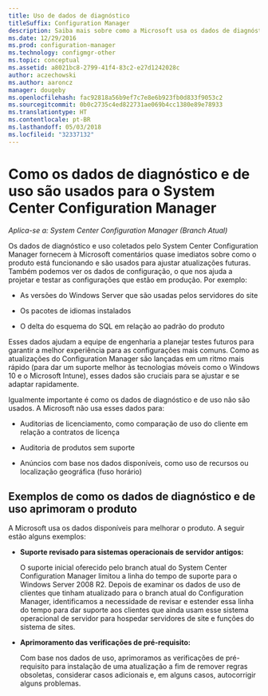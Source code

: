 ```yaml
---
title: Uso de dados de diagnóstico
titleSuffix: Configuration Manager
description: Saiba mais sobre como a Microsoft usa os dados de diagnóstico e de uso que o System Center Configuration Manager coleta.
ms.date: 12/29/2016
ms.prod: configuration-manager
ms.technology: configmgr-other
ms.topic: conceptual
ms.assetid: a8021bc8-2799-41f4-83c2-e27d1242028c
author: aczechowski
ms.author: aaroncz
manager: dougeby
ms.openlocfilehash: fac92818a56b9ef7c7e8e6b923fb0d833f9053c2
ms.sourcegitcommit: 0b0c2735c4ed822731ae069b4cc1380e89e78933
ms.translationtype: HT
ms.contentlocale: pt-BR
ms.lasthandoff: 05/03/2018
ms.locfileid: "32337132"
---
```

# <a name="how-diagnostics-and-usage-data-is-used-for-system-center-configuration-manager"></a>Como os dados de diagnóstico e de uso são usados para o System Center Configuration Manager

*Aplica-se a: System Center Configuration Manager (Branch Atual)*

Os dados de diagnóstico e uso coletados pelo System Center Configuration Manager fornecem à Microsoft comentários quase imediatos sobre como o produto está funcionando e são usados para ajustar atualizações futuras. Também podemos ver os dados de configuração, o que nos ajuda a projetar e testar as configurações que estão em produção. Por exemplo:  

-   As versões do Windows Server que são usadas pelos servidores do site  

-   Os pacotes de idiomas instalados  

-   O delta do esquema do SQL em relação ao padrão do produto  

Esses dados ajudam a equipe de engenharia a planejar testes futuros para garantir a melhor experiência para as configurações mais comuns. Como as atualizações do Configuration Manager são lançadas em um ritmo mais rápido (para dar um suporte melhor às tecnologias móveis como o Windows 10 e o Microsoft Intune), esses dados são cruciais para se ajustar e se adaptar rapidamente.  

Igualmente importante é como os dados de diagnóstico e de uso não são usados. A Microsoft não usa esses dados para:  

-   Auditorias de licenciamento, como comparação de uso do cliente em relação a contratos de licença  

-   Auditoria de produtos sem suporte  

-   Anúncios com base nos dados disponíveis, como uso de recursos ou localização geográfica (fuso horário)  

##  <a name="bkmk_improve"></a> Exemplos de como os dados de diagnóstico e de uso aprimoram o produto  
A Microsoft usa os dados disponíveis para melhorar o produto. A seguir estão alguns exemplos:  

-   **Suporte revisado para sistemas operacionais de servidor antigos:**  

     O suporte inicial oferecido pelo branch atual do System Center Configuration Manager limitou a linha do tempo de suporte para o Windows Server 2008 R2. Depois de examinar os dados de uso de clientes que tinham atualizado para o branch atual do Configuration Manager, identificamos a necessidade de revisar e estender essa linha do tempo para dar suporte aos clientes que ainda usam esse sistema operacional de servidor para hospedar servidores de site e funções do sistema de sites.  

-   **Aprimoramento das verificações de pré-requisito:**  

     Com base nos dados de uso, aprimoramos as verificações de pré-requisito para instalação de uma atualização a fim de remover regras obsoletas, considerar casos adicionais e, em alguns casos, autocorrigir alguns problemas.  
